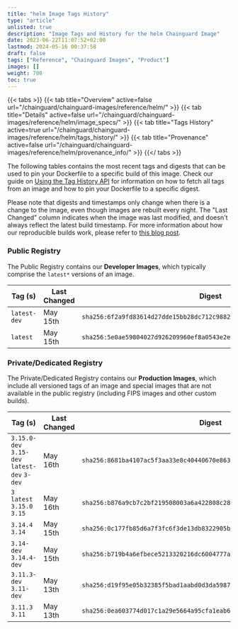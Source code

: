 ```yaml
---
title: "helm Image Tags History"
type: "article"
unlisted: true
description: "Image Tags and History for the helm Chainguard Image"
date: 2023-06-22T11:07:52+02:00
lastmod: 2024-05-16 00:37:58
draft: false
tags: ["Reference", "Chainguard Images", "Product"]
images: []
weight: 700
toc: true
---
```


{{< tabs >}}
{{< tab title="Overview" active=false url="/chainguard/chainguard-images/reference/helm/" >}}
{{< tab title="Details" active=false url="/chainguard/chainguard-images/reference/helm/image_specs/" >}}
{{< tab title="Tags History" active=true url="/chainguard/chainguard-images/reference/helm/tags_history/" >}}
{{< tab title="Provenance" active=false url="/chainguard/chainguard-images/reference/helm/provenance_info/" >}}
{{</ tabs >}}

The following tables contains the most recent tags and digests that can be used to pin your Dockerfile to a specific build of this image. Check our guide on [Using the Tag History API](/chainguard/chainguard-images/using-the-tag-history-api/) for information on how to fetch all tags from an image and how to pin your Dockerfile to a specific digest.

Please note that digests and timestamps only change when there is a change to the image, even though images are rebuilt every night. The "Last Changed" column indicates when the image was last modified, and doesn't always reflect the latest build timestamp. For more information about how our reproducible builds work, please refer to [this blog post](https://www.chainguard.dev/unchained/reproducing-chainguards-reproducible-image-builds).

### Public Registry
The Public Registry contains our **Developer Images**, which typically comprise the `latest*` versions of an image.

| Tag (s)       | Last Changed | Digest                                                                    |
|---------------|--------------|---------------------------------------------------------------------------|
|  `latest-dev` | May 15th     | `sha256:6f2a9fd83614d27dde15bb28dc712c9882ef550791f910ff3bfe92fd13806c6f` |
|  `latest`     | May 15th     | `sha256:5e0ae59804027d926209960ef8a0543e2e00ef94055162c228408b130d5518c3` |


### Private/Dedicated Registry
The Private/Dedicated Registry contains our **Production Images**, which include all versioned tags of an image and special images that are not available in the public registry (including FIPS images and other custom builds).

| Tag (s)                                       | Last Changed | Digest                                                                    |
|-----------------------------------------------|--------------|---------------------------------------------------------------------------|
|  `3.15.0-dev` `3.15-dev` `latest-dev` `3-dev` | May 16th     | `sha256:8681ba4107ac5f3aa33e8c40440670e8639cbd1b6227d31277fb32371b8453eb` |
|  `3` `latest` `3.15.0` `3.15`                 | May 16th     | `sha256:b876a9cb7c2bf219508003a6a422808c2820cf311af067f4a71dadf7a254dbdd` |
|  `3.14.4` `3.14`                              | May 15th     | `sha256:0c177fb85d6a7f3fc6f3de13db8322905b5ddeb2fdea2113a68b5bf5ddcb8bdb` |
|  `3.14-dev` `3.14.4-dev`                      | May 15th     | `sha256:b719b4a6efbece5213320216dc6004777a23a3f73b4cb8b16fe88178525d096f` |
|  `3.11.3-dev` `3.11-dev`                      | May 13th     | `sha256:d19f95e05b32385f5bad1aabd0d3da598752a530f9b0bb9abed33ed96c17bbae` |
|  `3.11.3` `3.11`                              | May 13th     | `sha256:0ea603774d017c1a29e5664a95cfa1eab62906d8f13b2a508a55bf331254a248` |

